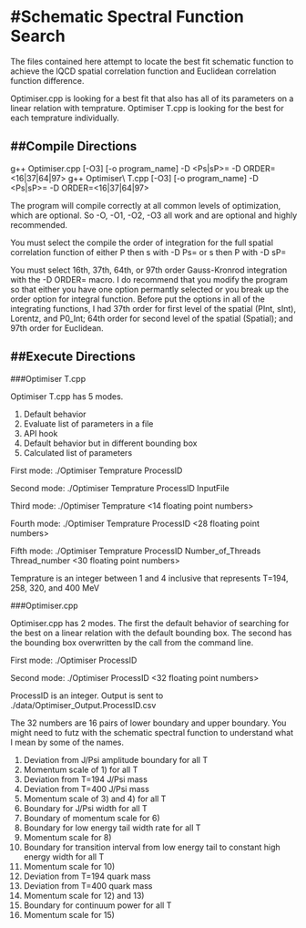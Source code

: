 #Schematic Spectral Function Search
==================================

The files contained here attempt to locate the best fit schematic function to achieve the lQCD spatial correlation function and Euclidean correlation function difference.

Optimiser.cpp is looking for a best fit that also has all of its parameters on a linear relation with temprature. Optimiser T.cpp is looking for the best for each temprature individually.

##Compile Directions
------------------

g++ Optimiser.cpp \[-O3\] \[-o program_name\] -D \<Ps|sP\>= -D ORDER=\<16|37|64|97\>
g++ Optimiser\ T.cpp \[-O3\] \[-o program_name\] -D \<Ps|sP\>= -D ORDER=\<16|37|64|97\>

The program will compile correctly at all common levels of optimization, which are optional. So -O, -O1, -O2, -O3 all work and are optional and highly recommended.

You must select the compile the order of integration for the full spatial correlation function of either P then s with -D Ps= or s then P with -D sP=

You must select 16th, 37th, 64th, or 97th order Gauss-Kronrod integration with the -D ORDER= macro. I do recommend that you modify the program so that either you have one option permantly selected or you break up the order option for integral function. Before put the options in all of the integrating functions, I had 37th order for first level of the spatial (PInt, sInt), Lorentz, and P0_Int; 64th order for second level of the spatial (Spatial); and 97th order for Euclidean.

##Execute Directions
------------------

###Optimiser T.cpp

Optimiser T.cpp has 5 modes.
1. Default behavior
2. Evaluate list of parameters in a file
3. API hook
4. Default behavior but in different bounding box
5. Calculated list of parameters

First mode: ./Optimiser Temprature ProcessID

Second mode: ./Optimiser Temprature ProcessID InputFile

Third mode: ./Optimiser Temprature \<14 floating point numbers\>

Fourth mode: ./Optimiser Temprature ProcessID \<28 floating point numbers\>

Fifth mode: ./Optimiser Temprature ProcessID Number\_of\_Threads Thread_number \<30 floating point numbers\>

Temprature is an integer between 1 and 4 inclusive that represents T=194, 258, 320, and 400 MeV

###Optimiser.cpp

Optimiser.cpp has 2 modes. The first the default behavior of searching for the best on a linear relation with the default bounding box. The second has the bounding box overwritten by the call from the command line.

First mode: ./Optimiser ProcessID

Second mode: ./Optimiser ProcessID \<32 floating point numbers\>

ProcessID is an integer. Output is sent to ./data/Optimiser_Output.ProcessID.csv

The 32 numbers are 16 pairs of lower boundary and upper boundary. You might need to futz with the schematic spectral function to understand what I mean by some of the names.
1. Deviation from J/Psi amplitude boundary for all T
2. Momentum scale of 1) for all T
3. Deviation from T=194 J/Psi mass
4. Deviation from T=400 J/Psi mass
5. Momentum scale of 3) and 4) for all T
6. Boundary for J/Psi width for all T
7. Boundary of momentum scale for 6)
8. Boundary for low energy tail width rate for all T
9. Momentum scale for 8)
10. Boundary for transition interval from low energy tail to constant high energy width for all T
11. Momentum scale for 10)
12. Deviation from T=194 quark mass
13. Deviation from T=400 quark mass
14. Momentum scale for 12) and 13)
15. Boundary for continuum power for all T
16. Momentum scale for 15)
